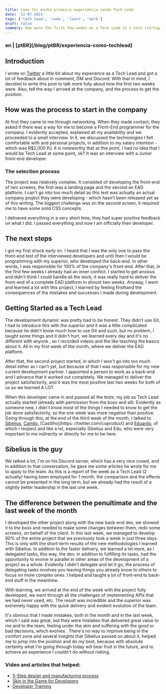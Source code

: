```yaml
---
title: Como foi minha primeira experiência sendo Tech Lead
date: '11-07-2021'
tags: ['tech lead', 'code', 'learn', 'work']
draft: false
summary: How were the first few weeks as a Tech Lead in a tech startup?
---
```


<h3>en | [ptBR](/blog/ptBR/experiencia-como-techlead)</h3>

## Introduction

I wrote on [Twitter](https://twitter.com/vit0rrk/status/1456382675720224770) a little bit about my experience as a Tech Lead and got a lot of feedback about in comment, DM and Discord. With that in mind, I decided to write this post to talk more fully about how the first two weeks were. Also, tell the way I arrived at the company, and the process to get the position.

## How was the process to start in the company

At first they came to me through networking. When they made contact, they asked if there was a way for me to become a Front-End programmer for the company. I evidently accepted, explained all my availability and we proceeded to a small interview. In it, we discussed the technologies I felt comfortable with and personal projects, in addition to my salary intention - which was R$2,000 PJ. It is noteworthy that at this point, I had no idea that I would be Tech Lead at some point, ok? It was an interview with a Junior front-end developer.

### The selection process

The project was relatively complex. It consisted of developing the front-end of two screens, the first was a landing page and the second an EAD platform. I can't go into too much detail as this test was actually an actual company project they were developing - which hasn't been released yet as of this writing. The biggest challenge was on the second screen, it required me to have some solid CSS concepts.

I delivered everything in a very short time, they had super positive feedback on what I did. I passed everything and now I am officially their developer.

## The next steps

I got my first shock early on. I heard that I was the only one to pass the front-end test of the interviewed developers and until then I would be programming with my superior, who developed the back-end. In other words, I was responsible for 100% of the company's front-end. After that, in the first few weeks I already had an inner conflict. I started to get anxious and didn't think I could handle all the work, it was really hard to deliver the front-end of a complete EAD platform in almost two weeks. Anyway, I went and learned a lot with this project, I learned by feeling firsthand the consequences of the mistakes and successes I made during development.

## Getting Started as a Tech Lead

The development dynamic was pretty bad to be honest. They didn't use Git, I had to introduce this with the superior and it was a little complicated because he didn't know much how to use Git and such, but no problem, I taught some things and it didn't hurt, we learned every day and it's no different with anyone , so I recorded videos and the like teaching the basics about it. All in my first week of the month, where we deliver the EAD platform.

After that, the second project started, in which I won't go into too much detail either as I can't yet, but because of that I was responsible for my new current development partner. I appointed a person to work as a back-end and I advance that it worked out completely. We managed to deliver the project satisfactorily, and it was the most positive last two weeks for both of us as we learned A LOT.

When this developer came in and passed all the tests, my job as Tech Lead actually started (already with permission from the boss and all). Evidently as someone new, I didn't know most of the things I needed to know to get the job done satisfactorily, so the one week was more negative than positive. Going through this, at the end of the third week of the month, I talked to [Sibelius](https://twitter.com/sseraphini), [Camilo](https://twitter.com/OCam_l), [Castilho](https: //twitter.com/coproduct) and [Eduardo](https://twitter.com/TheEduardoRFS), of which I respect and like a lot, especially Sibelius and Edu, who were very important to me indirectly or directly for me to be here.

## Sibelius is the guy

We talked a lot, I'm on his Discord server, which has a very nice crowd, and in addition to that conversation, he gave me some articles he wrote for me to apply to the team. As this is a report of the week as a Tech Lead (2 actually) having been employed for 1 month, the comparison and the effects cannot be presented in the long term, but we already had the result of a slightly better leadership in the last one week.

## The difference between the penultimate and the last week of the month

I developed the other project along with the new back-end dev, we showed it to the boss and needed to make some changes between them, redo some screens, on behalf of the client. In this last week, we managed to develop 90% of the entire project that we previously took a week in just three days. This is only with the short-term results of the new methodologies I learned with Sibelius. In addition to the faster delivery, we learned a lot more, as I delegated tasks, this way, the dev, in addition to fulfilling its tasks, had the opportunity to evolve in parallel in other areas of the development of a project as a whole. Evidently I didn't delegate and let it go, the process of delegating tasks involves you leaving things you already know to others to focus on more complex ones. I helped and taught a lot of front-end to back-end stuff in the meantime.

With learning, we arrived at the end of the week with the project fully developed, we went through all the challenges of implementing APIs that we had never used, etc. The result was incredible and the superior was extremely happy with the quick delivery and evident evolution of the team.

It's obvious that I made mistakes, both in the month and in the last week, which I said was great, but they were mistakes that delivered great value to me and to the team, feeling under the skin and suffering with the good or bad decisions, which evolves . There's no way to improve being in the comfort zone and several insights that Sibelius passed on about it, helped me to jump into the position and do my best, because with absolute certainty what I'm going through today will bear fruit in the future, and to achieve an experience I couldn't do without risking.

### Video and articles that helped:

- [5-Step design and manufacturing process](https://twitter.com/TrungTPhan/status/1425476793327259651)
- [Skin in the Game for Developers](https://sibelius.substack.com/p/skin-in-the-game-for-developers)
- [Developer Training](https://sibelius.substack.com/p/developer-training)

